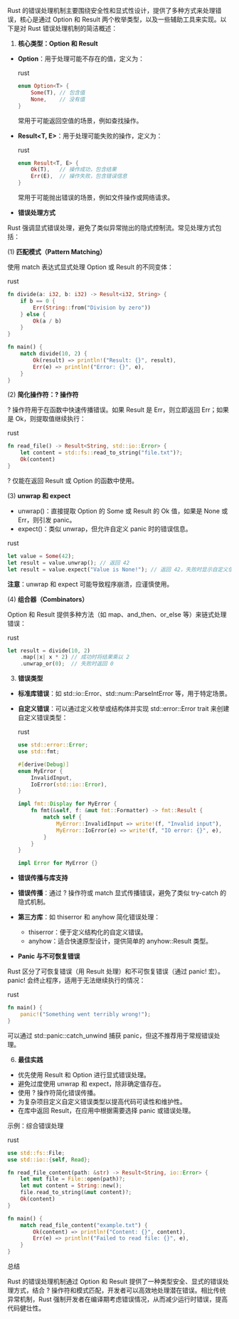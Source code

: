 Rust 的错误处理机制主要围绕安全性和显式性设计，提供了多种方式来处理错误，核心是通过 Option 和 Result 两个枚举类型，以及一些辅助工具来实现。以下是对 Rust 错误处理机制的简洁概述：

1. **核心类型：Option 和 Result**

- **Option<T>**：用于处理可能不存在的值，定义为：

  rust

  ```rust
  enum Option<T> {
      Some(T), // 包含值
      None,    // 没有值
  }
  ```

  常用于可能返回空值的场景，例如查找操作。

- **Result<T, E>**：用于处理可能失败的操作，定义为：

  rust

  ```rust
  enum Result<T, E> {
      Ok(T),   // 操作成功，包含结果
      Err(E),  // 操作失败，包含错误信息
  }
  ```

  常用于可能抛出错误的场景，例如文件操作或网络请求。

- **错误处理方式**

Rust 强调显式错误处理，避免了类似异常抛出的隐式控制流。常见处理方式包括：

(1) **匹配模式（Pattern Matching）**

使用 match 表达式显式处理 Option 或 Result 的不同变体：

rust

```rust
fn divide(a: i32, b: i32) -> Result<i32, String> {
    if b == 0 {
        Err(String::from("Division by zero"))
    } else {
        Ok(a / b)
    }
}

fn main() {
    match divide(10, 2) {
        Ok(result) => println!("Result: {}", result),
        Err(e) => println!("Error: {}", e),
    }
}
```

(2) **简化操作符：? 操作符**

? 操作符用于在函数中快速传播错误。如果 Result 是 Err，则立即返回 Err；如果是 Ok，则提取值继续执行：

rust

```rust
fn read_file() -> Result<String, std::io::Error> {
    let content = std::fs::read_to_string("file.txt")?;
    Ok(content)
}
```

? 仅能在返回 Result 或 Option 的函数中使用。

(3) **unwrap 和 expect**

- unwrap()：直接提取 Option 的 Some 或 Result 的 Ok 值，如果是 None 或 Err，则引发 panic。
- expect()：类似 unwrap，但允许自定义 panic 时的错误信息。

rust

```rust
let value = Some(42);
let result = value.unwrap(); // 返回 42
let result = value.expect("Value is None!"); // 返回 42，失败时显示自定义信息
```

**注意**：unwrap 和 expect 可能导致程序崩溃，应谨慎使用。

(4) **组合器（Combinators）**

Option 和 Result 提供多种方法（如 map、and_then、or_else 等）来链式处理错误：

rust

```rust
let result = divide(10, 2)
    .map(|x| x * 2) // 成功时将结果乘以 2
    .unwrap_or(0);  // 失败时返回 0
```

3. **错误类型**

- **标准库错误**：如 std::io::Error、std::num::ParseIntError 等，用于特定场景。

- **自定义错误**：可以通过定义枚举或结构体并实现 std::error::Error trait 来创建自定义错误类型：

  rust

  ```rust
  use std::error::Error;
  use std::fmt;
  
  #[derive(Debug)]
  enum MyError {
      InvalidInput,
      IoError(std::io::Error),
  }
  
  impl fmt::Display for MyError {
      fn fmt(&self, f: &mut fmt::Formatter) -> fmt::Result {
          match self {
              MyError::InvalidInput => write!(f, "Invalid input"),
              MyError::IoError(e) => write!(f, "IO error: {}", e),
          }
      }
  }
  
  impl Error for MyError {}
  ```

- **错误传播与库支持**

- **错误传播**：通过 ? 操作符或 match 显式传播错误，避免了类似 try-catch 的隐式机制。
- **第三方库**：如 thiserror 和 anyhow 简化错误处理：
  - thiserror：便于定义结构化的自定义错误。
  - anyhow：适合快速原型设计，提供简单的 anyhow::Result 类型。
- **Panic 与不可恢复错误**

Rust 区分了可恢复错误（用 Result 处理）和不可恢复错误（通过 panic! 宏）。panic! 会终止程序，适用于无法继续执行的情况：

rust

```rust
fn main() {
    panic!("Something went terribly wrong!");
}
```

可以通过 std::panic::catch_unwind 捕获 panic，但这不推荐用于常规错误处理。

6. **最佳实践**

- 优先使用 Result 和 Option 进行显式错误处理。
- 避免过度使用 unwrap 和 expect，除非确定值存在。
- 使用 ? 操作符简化错误传播。
- 为复杂项目定义自定义错误类型以提高代码可读性和维护性。
- 在库中返回 Result，在应用中根据需要选择 panic 或错误处理。

示例：综合错误处理

rust

```rust
use std::fs::File;
use std::io::{self, Read};

fn read_file_content(path: &str) -> Result<String, io::Error> {
    let mut file = File::open(path)?;
    let mut content = String::new();
    file.read_to_string(&mut content)?;
    Ok(content)
}

fn main() {
    match read_file_content("example.txt") {
        Ok(content) => println!("Content: {}", content),
        Err(e) => println!("Failed to read file: {}", e),
    }
}
```

总结

Rust 的错误处理机制通过 Option 和 Result 提供了一种类型安全、显式的错误处理方式，结合 ? 操作符和模式匹配，开发者可以高效地处理潜在错误。相比传统异常机制，Rust 强制开发者在编译期考虑错误情况，从而减少运行时错误，提高代码健壮性。